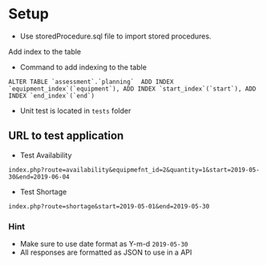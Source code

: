 # Setup
- Use storedProcedure.sql file to import stored procedures.

Add index to the table
- Command to add indexing to the table

```ALTER TABLE `assessment`.`planning` 
ADD INDEX `equipment_index`(`equipment`),
ADD INDEX `start_index`(`start`),
ADD INDEX `end_index`(`end`)```
- Unit test is located in `tests` folder

## URL to test application
- Test Availability

`index.php?route=availability&equipmefnt_id=2&quantity=1&start=2019-05-30&end=2019-06-04`

- Test Shortage

`index.php?route=shortage&start=2019-05-01&end=2019-05-30`



### Hint
- Make sure to use date format as Y-m-d `2019-05-30`
- All responses are formatted as JSON to use in a API 







